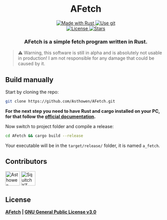 <!--suppress HtmlDeprecatedAttribute -->
<h1 align="center">
  AFetch
</h1>
<p align="center">
    <a href="https://www.rust-lang.org/">
        <img src="https://img.shields.io/badge/Rust-000000?style=for-the-badge&logo=rust&logoColor=white" alt="Made with Rust">
    </a>
    <a href="https://github.com/Asthowen/AFetch">
        <img src="https://img.shields.io/badge/Git-F05032?style=for-the-badge&logo=git&logoColor=white" alt="Use git">
    </a>
    <br>
    <a href="https://github.com/Asthowen/AFetch/blob/main/LICENSE">
        <img src="https://img.shields.io/github/license/Asthowen/AFetch?style=for-the-badge" alt="License">
    </a>
    <a href="https://github.com/Asthowen/AFetch/stargazers">
        <img src="https://img.shields.io/github/stars/Asthowen/AFetch?style=for-the-badge" alt="Stars">
    </a>
</p>
<h3 align="center">
    <strong>AFetch is a simple fetch program written in Rust.</strong>
</h3>

> ⚠️ Warning, this software is still in alpha and is absolutely not usable in production! I am not responsible for any damage that could be caused by it.

## Build manually
Start by cloning the repo:
```bash
git clone https://github.com/Asthowen/AFetch.git
```
**For the next step you need to have Rust and cargo installed on your PC, for that follow the [official documentation](https://www.rust-lang.org/tools/install).**

Now switch to project folder and compile a release:
```bash
cd AFetch && cargo build --release
```

Your executable will be in the `target/release/` folder, it is named `a_fetch`.

## Contributors
[<img width="45" src="https://avatars.githubusercontent.com/u/59535754?v=4" alt="Asthowen">](https://github.com/Asthowen)
[<img width="45" src="https://avatars.githubusercontent.com/u/63391793?v=4" alt="SquitchYT">](https://github.com/SquitchYT)

## License
**[AFetch](https://github.com/Asthowen/AFetch) | [GNU General Public License v3.0](https://github.com/Asthowen/AFetch/blob/main/LICENSE)**